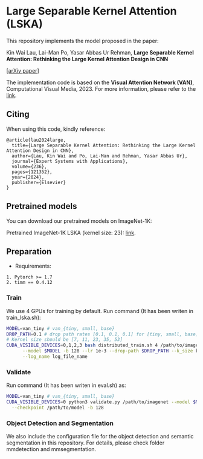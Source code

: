 # Large Separable Kernel Attention (LSKA)

This repository implements the model proposed in the paper:

Kin Wai Lau, Lai-Man Po, Yasar Abbas Ur Rehman, **Large Separable Kernel Attention: Rethinking the Large Kernel Attention Design in CNN**

[[arXiv paper]](https://arxiv.org/abs/2309.01439)

The implementation code is based on the **Visual Attention Network (VAN)**, Computational Visual Media, 2023. For more information, please refer to the [link](https://github.com/Visual-Attention-Network/VAN-Classification).

## Citing

When using this code, kindly reference:

```
@article{lau2024large,
  title={Large Separable Kernel Attention: Rethinking the Large Kernel Attention Design in CNN},
  author={Lau, Kin Wai and Po, Lai-Man and Rehman, Yasar Abbas Ur},
  journal={Expert Systems with Applications},
  volume={236},
  pages={121352},
  year={2024},
  publisher={Elsevier}
}
```

## Pretrained models

You can download our pretrained models on ImageNet-1K:

Pretrained ImageNet-1K LSKA (kernel size: 23): [link](https://portland-my.sharepoint.com/:f:/g/personal/kinwailau6-c_my_cityu_edu_hk/Ek_Y2ftu6uJEk_RMvvkEYFoBuSwQcJYf1hz1Y_6P3Qj5Hw?e=f1NjnE).

## Preparation

* Requirements:
```
1. Pytorch >= 1.7
2. timm == 0.4.12
```

### Train 

We use 4 GPUs for training by default.  Run command (It has been writen in train_lska.sh):

```bash
MODEL=van_tiny # van_{tiny, small, base}
DROP_PATH=0.1 # drop path rates [0.1, 0.1, 0.1] for [tiny, small, base]
# Kernel size should be [7, 11, 23, 35, 53]
CUDA_VISIBLE_DEVICES=0,1,2,3 bash distributed_train.sh 4 /path/to/imagenet \
	  --model $MODEL -b 128 --lr 1e-3 --drop-path $DROP_PATH --k_size kernel_size \
	  --log_name log_file_name
```

### Validate

Run command (It has been writen in eval.sh) as:

```bash
MODEL=van_tiny # van_{tiny, small, base}
CUDA_VISIBLE_DEVICES=0 python3 validate.py /path/to/imagenet --model $MODEL --k_size kernel_size \
  --checkpoint /path/to/model -b 128

```
### Object Detection and Segmentation

We also include the configuration file for the object detection and semantic segmentation in this repository. For details, please check folder mmdetection and mmsegmentation.
